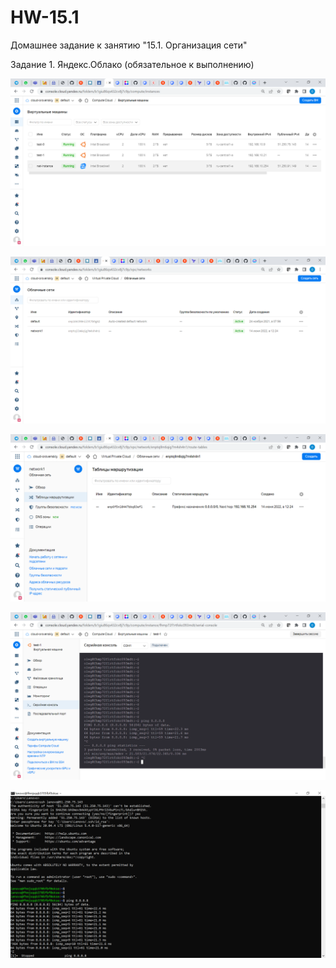# HW-15.1

Домашнее задание к занятию "15.1. Организация сети"

Задание 1. Яндекс.Облако (обязательное к выполнению)



![sonar1](https://github.com/olegrovenskiy/HW-15.1/blob/main/1.png)


![sonar1](https://github.com/olegrovenskiy/HW-15.1/blob/main/3.png)

![sonar1](https://github.com/olegrovenskiy/HW-15.1/blob/main/4.png)


![sonar1](https://github.com/olegrovenskiy/HW-15.1/blob/main/5.png)


![sonar1](https://github.com/olegrovenskiy/HW-15.1/blob/main/6.png)
